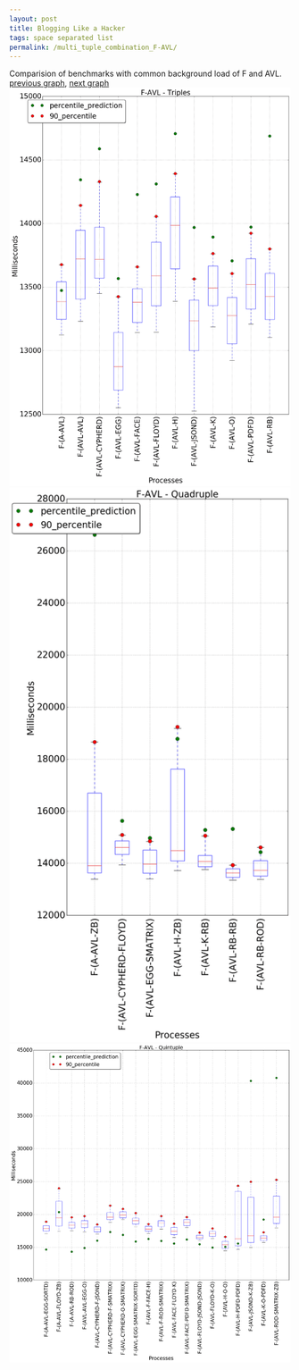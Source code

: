 ```yaml
---
layout: post
title: Blogging Like a Hacker
tags: space separated list
permalink: /multi_tuple_combination_F-AVL/
---
```


Comparision of benchmarks with common background load of F and AVL.
[previous graph](./multi_tuple_combination_EGG-ZB/), [next graph](./multi_tuple_combination_F-A/)
<img src="./images/triple/F/F-AVL_box.png" alt="graph figure"><img src="./images/quadruple/F/F-AVL_box.png" alt="graph figure"><img src="./images/quintuple/F/F-AVL_box.png" alt="graph figure">